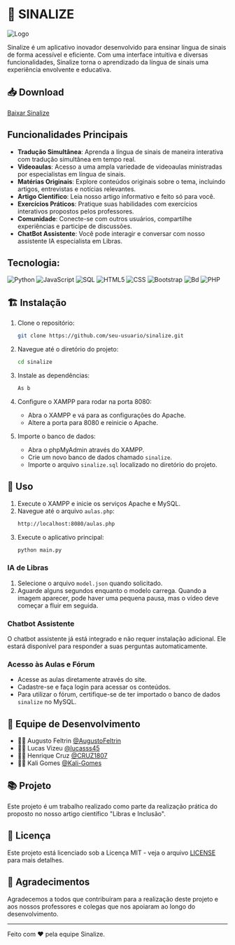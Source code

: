 # 🤟 SINALIZE

![Logo](link_para_logo.png)

Sinalize é um aplicativo inovador desenvolvido para ensinar língua de sinais de forma acessível e eficiente. Com uma interface intuitiva e diversas funcionalidades, Sinalize torna o aprendizado da língua de sinais uma experiência envolvente e educativa.

## 📥 Download

[Baixar Sinalize](https://drive.google.com/file/d/1j_3q-bi-6p6A4k2M49Lbwpv7gVt2Gqgo/view?usp=sharing)

## Funcionalidades Principais

- **Tradução Simultânea**: Aprenda a língua de sinais de maneira interativa com tradução simultânea em tempo real.
- **Videoaulas**: Acesso a uma ampla variedade de videoaulas ministradas por especialistas em língua de sinais.
- **Matérias Originais**: Explore conteúdos originais sobre o tema, incluindo artigos, entrevistas e notícias relevantes.
- **Artigo Cientifico**: Leia nosso artigo informativo e feito só para você.
- **Exercícios Práticos**: Pratique suas habilidades com exercícios interativos propostos pelos professores.
- **Comunidade**: Conecte-se com outros usuários, compartilhe experiências e participe de discussões.
- **ChatBot Assistente**: Você pode interagir e conversar com nosso assistente IA especialista em Libras.

## Tecnologia:

![Python](https://img.shields.io/badge/Python-14354C?style=for-the-badge&logo=python&logoColor=white)
![JavaScript](https://img.shields.io/badge/JavaScript-323330?style=for-the-badge&logo=javascript&logoColor=F7DF1E)
![SQL](https://img.shields.io/badge/sql-white?style=for-the-badge&logo=mysql)
![HTML5](https://img.shields.io/badge/HTML-239120?style=for-the-badge&logo=html5&logoColor=white)
![CSS](https://img.shields.io/badge/CSS3-1572B6?style=for-the-badge&logo=css3&logoColor=white)
![Bootstrap](https://img.shields.io/badge/Bootstrap-563D7C?style=for-the-badge&logo=bootstrap&logoColor=white)
![Bd](https://img.shields.io/badge/MySQL-00000F?style=for-the-badge&logo=mysql&logoColor=white)
![PHP](https://img.shields.io/badge/PHP-777BB4?style=for-the-badge&logo=php&logoColor=white)

## 🏗️ Instalação

1. Clone o repositório:
    ```sh
    git clone https://github.com/seu-usuario/sinalize.git
    ```
2. Navegue até o diretório do projeto:
    ```sh
    cd sinalize
    ```
3. Instale as dependências:
    ```sh
    As b                                         
    ```
4. Configure o XAMPP para rodar na porta 8080:
    - Abra o XAMPP e vá para as configurações do Apache.
    - Altere a porta para 8080 e reinicie o Apache.

5. Importe o banco de dados:
    - Abra o phpMyAdmin através do XAMPP.
    - Crie um novo banco de dados chamado `sinalize`.
    - Importe o arquivo `sinalize.sql` localizado no diretório do projeto.

## 📖 Uso

1. Execute o XAMPP e inicie os serviços Apache e MySQL.
2. Navegue até o arquivo `aulas.php`:
    ```sh
    http://localhost:8080/aulas.php
    ```
3. Execute o aplicativo principal:
    ```sh
    python main.py
    ```

### IA de Libras

1. Selecione o arquivo `model.json` quando solicitado.
2. Aguarde alguns segundos enquanto o modelo carrega. Quando a imagem aparecer, pode haver uma pequena pausa, mas o vídeo deve começar a fluir em seguida.

### Chatbot Assistente

O chatbot assistente já está integrado e não requer instalação adicional. Ele estará disponível para responder a suas perguntas automaticamente.

### Acesso às Aulas e Fórum

- Acesse as aulas diretamente através do site.
- Cadastre-se e faça login para acessar os conteúdos.
- Para utilizar o fórum, certifique-se de ter importado o banco de dados `sinalize` no MySQL.

## 👥 Equipe de Desenvolvimento

- 👨‍💻 Augusto Feltrin [@AugustoFeltrin](https://github.com/AugustoFeltrin)  
- 👨‍💻 Lucas Vizeu [@lucasss45](https://github.com/lucasss45)  
- 👨‍💻 Henrique Cruz [@CRUZ1807](https://github.com/CRUZ1807)  
- 👩‍💻 Kali Gomes [@Kali-Gomes](https://github.com/Kali-Gomes)  

## 📚 Projeto

Este projeto é um trabalho realizado como parte da realização prática do proposto no nosso artigo científico "Libras e Inclusão".
## 📄 Licença

Este projeto está licenciado sob a Licença MIT - veja o arquivo [LICENSE](LICENSE) para mais detalhes.

## 🙏 Agradecimentos

Agradecemos a todos que contribuíram para a realização deste projeto e aos nossos professores e colegas que nos apoiaram ao longo do desenvolvimento.

---

Feito com ❤️ pela equipe Sinalize.
